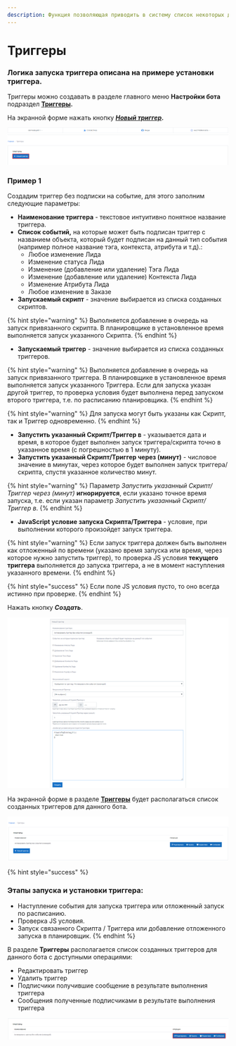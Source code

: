 ```yaml
---
description: Функция позволяющая приводить в систему список некоторых действий или событий.
---
```


# Триггеры

### Логика запуска триггера описана на примере установки триггера.

Триггеры можно создавать в разделе главного меню **Настройки бота** подраздел [**Триггеры**](https://app.metabot24.com/bot-trigger)**.** 

На экранной форме нажать кнопку [_**Новый триггер**_](https://app.metabot24.com/bot-trigger/create)**.**

![](../.gitbook/assets/image%20%2838%29.png)

### Пример 1

Создадим триггер без подписки на событие, для этого заполним следующие параметры:

* **Наименование триггера** - текстовое интуитивно понятное название триггера.
* **Список событий,** на которые может быть подписан триггер с названием объекта, который будет подписан на данный тип события \(например полное название тэга, контекста, атрибута и т.д\).:
  * Любое изменение Лида
  * Изменение статуса Лида
  * Изменение \(добавление или удаление\) Тэга Лида
  * Изменение \(добавление или удаление\) Контекста Лида
  * Изменение Атрибута Лида
  * Любое изменение в Заказе
* **Запускаемый скрипт** - значение выбирается из списка созданных скриптов.

{% hint style="warning" %}
Выполняется добавление в очередь на запуск привязанного скрипта. В планировщике в установленное время выполняется запуск указанного Скрипта. 
{% endhint %}

* **Запускаемый триггер** - значение выбирается из списка созданных триггеров.

{% hint style="warning" %}
Выполняется добавление в очередь на запуск привязанного триггера. В планировщике в установленное время выполняется запуск указанного Триггера. Если для запуска указан другой триггер, то проверка условия будет выполнена перед запуском второго триггера, т.е. по расписанию планировщика.
{% endhint %}

{% hint style="warning" %}
Для запуска могут быть указаны как Скрипт, так и Триггер одновременно.
{% endhint %}

* **Запустить указанный Скрипт/Триггер в** - указывается дата и время, в которое будет выполнен запуск триггера/скрипта точно в указанное время \(с погрешностью в 1 минуту\).
* **Запустить указанный Скрипт/Триггер через \(минут\)** - числовое значение в минутах, через которое будет выполнен запуск триггера/скрипта, спустя указанное количество минут. 

{% hint style="warning" %}
Параметр _Запустить указанный Скрипт/Триггер через \(минут\)_ **игнорируется**, если указано точное время запуска, т.е. если указан параметр _Запустить указанный Скрипт/Триггер в_.
{% endhint %}

* **JavaScript условие запуска Скрипта/Триггера** - условие, при выполнении которого произойдет запуск триггера.

{% hint style="warning" %}
Если запуск триггера должен быть выполнен как отложенный по времени \(указано время запуска или время, через которое нужно запустить триггер\), то проверка JS условия **текущего триггера** выполняется до запуска триггера, а не в момент наступления указанного времени.
{% endhint %}

{% hint style="success" %}
Если поле JS условия пусто, то оно всегда истинно при проверке.
{% endhint %}

Нажать кнопку _**Создать**_.

![](../.gitbook/assets/image%20%28139%29.png)

На экранной форме в разделе [**Триггеры**](https://app.metabot24.com/bot-trigger) будет располагаться список созданных триггеров для данного бота.

![](../.gitbook/assets/image%20%28195%29.png)

{% hint style="success" %}
### Этапы запуска и установки триггера:

* Наступление события для запуска триггера или отложенный запуск по расписанию.
* Проверка JS условия.
* Запуск связанного Скрипта / Триггера или добавление отложенного запуска в планировщик.
{% endhint %}

В разделе **Триггеры** располагается список созданных триггеров для данного бота с доступными операциями:

* Редактировать триггер
* Удалить триггер
* Подписчики получившие сообщение в результате выполнения триггера
* Сообщения полученные подписчиками в результате выполнения триггера

![](../.gitbook/assets/image%20%2842%29.png)


